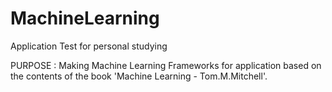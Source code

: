 MachineLearning
===============

Application Test for personal studying

PURPOSE : Making Machine Learning Frameworks for application based on the contents of the book 'Machine Learning - Tom.M.Mitchell'.
